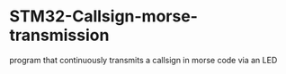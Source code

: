 # STM32-Callsign-morse-transmission
program that continuously transmits a callsign in morse code via an LED
